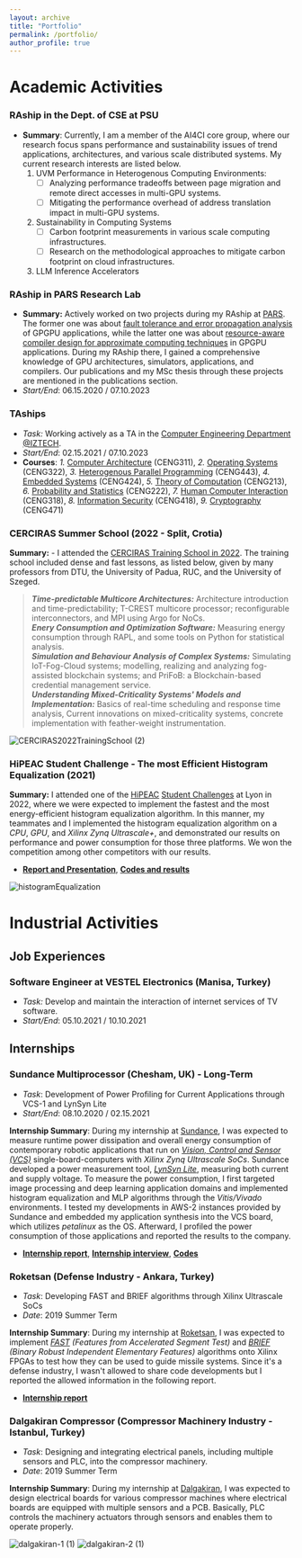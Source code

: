 ```yaml
---
layout: archive
title: "Portfolio"
permalink: /portfolio/
author_profile: true
---
```


# Academic Activities
### RAship in the Dept. of CSE at PSU 
- **Summary**: Currently, I am a member of the AI4CI core group, where our research focus spans performance and sustainability issues of trend applications, architectures, and various scale distributed systems. My current research interests are listed below.
  1. UVM Performance in Heterogenous Computing Environments:
     - [ ] Analyzing performance tradeoffs between page migration and remote direct accesses in multi-GPU systems.
     - [ ] Mitigating the performance overhead of address translation impact in multi-GPU systems.
  2. Sustainability in Computing Systems
     - [ ] Carbon footprint measurements in various scale computing infrastructures.
     - [ ] Research on the methodological approaches to mitigate carbon footprint on cloud infrastructures.
  3. LLM Inference Accelerators

### RAship in PARS Research Lab
- **Summary:** Actively worked on two projects during my RAship at [PARS](https://parsiyte.github.io/). The former one was about [fault tolerance and error propagation analysis](https://scholar.google.com/citations?view_op=view_citation&hl=tr&user=Jber3GMAAAAJ&sortby=pubdate&citation_for_view=Jber3GMAAAAJ:QIV2ME_5wuYC) of GPGPU applications, while the latter one was about [resource-aware compiler design for approximate computing techniques](https://parsiyte.github.io/project/#:~:text=Grant%20%2D%202023/2025.-,RAPPROX,-%2D%20Resource%2DAware%20Compiler) in GPGPU applications. During my RAship there, I gained a comprehensive knowledge of GPU architectures, simulators, applications, and compilers. Our publications and my MSc thesis through these projects are mentioned in the publications section. 
- _Start/End_: 06.15.2020 / 07.10.2023

### TAships
- _Task:_ Working actively as a TA in the [Computer Engineering Department @IZTECH](https://ceng.iyte.edu.tr/).
- _Start/End_: 02.15.2021 / 07.10.2023
- **Courses**: _1._ [Computer Architecture](https://ceng.iyte.edu.tr/courses/ceng-311/) (CENG311), _2._ [Operating Systems](https://ceng.iyte.edu.tr/courses/ceng-322/) (CENG322), _3._ [Heterogenous Parallel Programming](https://ceng.iyte.edu.tr/courses/ceng-443/) (CENG443), _4._ [Embedded Systems](https://ceng.iyte.edu.tr/courses/ceng-424/) (CENG424), _5._ [Theory of Computation](https://ceng.iyte.edu.tr/courses/ceng-213/) (CENG213), _6._ [Probability and Statistics](https://ceng.iyte.edu.tr/courses/ceng-222/) (CENG222), _7._ [Human Computer Interaction](https://ceng.iyte.edu.tr/courses/ceng-318/) (CENG318), _8._ [Information Security](https://ceng.iyte.edu.tr/courses/ceng-418/) (CENG418), _9._ [Cryptography](https://ceng.iyte.edu.tr/courses/ceng-471/) (CENG471)

### CERCIRAS Summer School (2022 - Split, Crotia) 
**Summary:** - I attended the [CERCIRAS Training School in 2022](https://www.cerciras.org/cerciras-training-school-2022/). The training school included dense and fast lessons, as listed below, given by many professors from DTU, the University of Padua, RUC, and the University of Szeged. 
> **_Time-predictable Multicore Architectures:_** Architecture introduction and time-predictability; T-CREST multicore processor; reconfigurable interconnectors, and MPI using Argo for NoCs. <br>
> **_Enery Consumption and Optimization Software:_** Measuring energy consumption through RAPL, and some tools on Python for statistical analysis. <br>
> **_Simulation and Behaviour Analysis of Complex Systems:_** Simulating IoT-Fog-Cloud systems; modelling, realizing and analyzing fog-assisted blockchain systems; and PriFoB: a Blockchain-based credential management service. <br>
> **_Understanding Mixed-Criticality Systems' Models and Implementation:_** Basics of real-time scheduling and response time analysis, Current innovations on mixed-criticality systems, concrete implementation with feather-weight instrumentation. <be>

![CERCIRAS2022TrainingSchool (2)](https://github.com/user-attachments/assets/df022ad6-8c28-4a2d-a25e-5985ba847f1b)

### HiPEAC Student Challenge - The most Efficient Histogram Equalization (2021)
**Summary:** I attended one of the [HiPEAC](https://www.hipeac.net/#/) [Student Challenges](https://www.hipeac.net/news/6964/hipeac-student-challenge-viii-histograms-in-the-making/) at Lyon in 2022, where we were expected to implement the fastest and the most energy-efficient histogram equalization algorithm. In this manner, my teammates and I implemented the histogram equalization algorithm on a _CPU_, _GPU_, and _Xilinx Zynq Ultrascale+_, and demonstrated our results on performance and power consumption for those three platforms. We won the competition among other competitors with our results.
- [**Report and Presentation**](https://github.com/topcuburak/Internship-Sundance/blob/main/Histogram_Equalization/Histogram%20Equalization%0APerformance%20and%20Power%20Consumption%0AComparison%20on%20Different%20Platforms.pdf), [**Codes and results**](https://github.com/topcuburak/Internship-Sundance/tree/main/Histogram_Equalization)

![histogramEqualization](https://github.com/user-attachments/assets/ed71e2e9-973d-40ce-b8f8-f7af04b7a5f4)

# Industrial Activities
## Job Experiences
### Software Engineer at VESTEL Electronics (Manisa, Turkey)
- _Task:_ Develop and maintain the interaction of internet services of TV software.
- _Start/End_: 05.10.2021 / 10.10.2021  

## Internships
### Sundance Multiprocessor (Chesham, UK) - Long-Term
- _Task_: Development of Power Profiling for Current Applications through VCS-1 and LynSyn Lite 
- _Start/End_: 08.10.2020 / 02.15.2021

**Internship Summary**: During my internship at [Sundance](https://store.sundance.com/), I was expected to measure runtime power dissipation and overall energy consumption of contemporary robotic applications that run on [_Vision, Control and Sensor (VCS)_](https://www.sundance.com/vcs-1/) single-board-computers with _Xilinx Zynq Ultrascale SoCs_. Sundance developed a power measurement tool, [_LynSyn Lite_](https://store.sundance.com/product/lynsyn-lite/), measuring both current and supply voltage. To measure the power consumption, I first targeted image processing and deep learning application domains and implemented histogram equalization and MLP algorithms through the _Vitis/Vivado_ environments. I tested my developments in AWS-2 instances provided by Sundance and embedded my application synthesis into the VCS board, which utilizes _petalinux_ as the OS. Afterward, I profiled the power consumption of those applications and reported the results to the company. 
- [**Internship report**](https://www.sundance.com/hipeac-internship-report-2021/), [**Internship interview**](https://www.hipeac.net/news/6978/internship-interview-burak-topcu-on-deepening-his-xilinx-knowledge-at-sundance/), [**Codes**](https://github.com/topcuburak/Internship-Sundance)

### Roketsan (Defense Industry - Ankara, Turkey)
- _Task_: Developing FAST and BRIEF algorithms through Xilinx Ultrascale SoCs 
- _Date_: 2019 Summer Term

**Internship Summary**: During my internship at [Roketsan](https://www.roketsan.com.tr/en), I was expected to implement _[FAST](https://docs.opencv.org/3.4/df/d0c/tutorial_py_fast.html) (Features from Accelerated Segment Test)_ and _[BRIEF](https://docs.opencv.org/3.4/dc/d7d/tutorial_py_brief.html) (Binary Robust Independent Elementary Features)_ algorithms onto Xilinx FPGAs to test how they can be used to guide missile systems. Since it's a defense industry, I wasn't allowed to share code developments but I reported the allowed information in the following report. 
- [**Internship report**](reports/RoketsanIntenshipReport.pdf)

### Dalgakiran Compressor (Compressor Machinery Industry - Istanbul, Turkey)
- _Task_: Designing and integrating electrical panels, including multiple sensors and PLC, into the compressor machinery. 
- _Date_: 2019 Summer Term

**Internship Summary**: During my internship at [Dalgakiran](https://www.dalgakiran.com/en/), I was expected to design electrical boards for various compressor machines where electrical boards are equipped with multiple sensors and a PCB. Basically, PLC controls the machinery actuators through sensors and enables them to operate properly.

![dalgakiran-1 (1)](https://github.com/user-attachments/assets/ca489e4a-8d33-4994-8201-583324658591)
![dalgakiran-2 (1)](https://github.com/user-attachments/assets/f782f414-ad61-444e-80ab-8ea619df2968)


